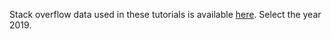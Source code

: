 Stack overflow data used in these tutorials is available [here](https://insights.stackoverflow.com/survey). Select the year 2019.